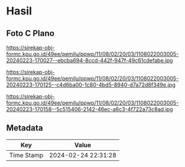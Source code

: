 # Hasil

## Foto C Plano

https://sirekap-obj-formc.kpu.go.id/49ee/pemilu/ppwp/11/08/02/20/03/1108022003005-20240223-170027--ebcba694-8ccd-442f-947f-49c61cdefabe.jpg

https://sirekap-obj-formc.kpu.go.id/49ee/pemilu/ppwp/11/08/02/20/03/1108022003005-20240223-170125--c4d6ba00-1c80-4bd5-8940-d7a72d8f349e.jpg

https://sirekap-obj-formc.kpu.go.id/49ee/pemilu/ppwp/11/08/02/20/03/1108022003005-20240223-170158--5c515406-2142-46ec-a6c3-4f722a73c8ad.jpg


## Metadata

| Key        | Value               |
| ---------- | ------------------- |
| Time Stamp | 2024-02-24 22:31:28 |



